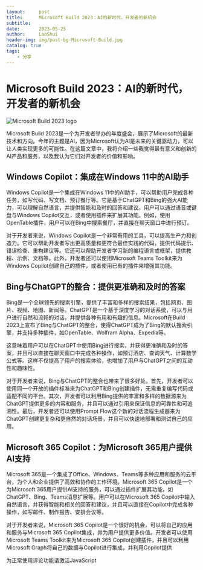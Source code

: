```yaml
---
layout:     post
title:      Microsoft Build 2023：AI的新时代，开发者的新机会
subtitle:   
date:       2023-05-25
author:     LaoShui
header-img: img/post-bg-Microsoft-Build.jpg
catalog: true
tags:
    - 分享
---
```


# Microsoft Build 2023：AI的新时代，开发者的新机会

![Microsoft Build 2023 logo](https://mediastream.microsoft.com/events/2023/2305/W1M5/Images/BUILD_2023_slide10_MicrosoftBuildTheresMoreToExplore.png)

Microsoft Build 2023是一个为开发者举办的年度盛会，展示了Microsoft的最新技术和方向。今年的主题是AI，因为Microsoft认为AI是未来的关键驱动力，可以让人类实现更多的可能性。在这篇文章中，我将介绍一些我觉得最有意义和创新的AI产品和服务，以及我认为它们对开发者的价值和影响。

## Windows Copilot：集成在Windows 11中的AI助手

Windows Copilot是一个集成在Windows 11中的AI助手，可以帮助用户完成各种任务，如写代码、写文档、预订餐厅等。它是基于ChatGPT和Bing的强大AI能力，可以理解自然语言，并提供智能和及时的回答和建议。用户可以通过语音或键盘与Windows Copilot交互，或者使用插件来扩展其功能。例如，使用OpenTable插件，用户可以在Bing中搜索餐厅，并直接在聊天窗口中进行预订。

对于开发者来说，Windows Copilot是一个非常有用的工具，可以提高生产力和创造力。它可以帮助开发者写出更高质量和更符合最佳实践的代码，提供代码提示、错误检查、重构建议等。它还可以帮助开发者学习新的编程语言或框架，提供教程、示例、文档等。此外，开发者还可以使用Microsoft Teams Toolkit来为Windows Copilot创建自己的插件，或者使用已有的插件来增强其功能。

## Bing与ChatGPT的整合：提供更准确和及时的答案

Bing是一个全球领先的搜索引擎，提供了丰富和多样的搜索结果，包括网页、图片、视频、地图、新闻等。ChatGPT是一个基于深度学习的对话系统，可以与用户进行自然和流畅的对话，并提供各种有用和有趣的信息。Microsoft在Build 2023上宣布了Bing与ChatGPT的整合，使得ChatGPT成为了Bing的默认搜索引擎，并支持多种插件，如OpenTable、Wolfram Alpha、Expedia等。

这意味着用户可以在ChatGPT中使用Bing进行搜索，并获得更准确和及时的答案，并且可以直接在聊天窗口中完成各种操作，如预订酒店、查询天气、计算数学公式等。这样不仅提高了用户的搜索体验，也增加了用户与ChatGPT之间的互动性和趣味性。

对于开发者来说，Bing与ChatGPT的整合也带来了很多好处。首先，开发者可以使用同一个开放的插件标准来为ChatGPT和Bing创建插件，无需重复编写代码或适配不同的平台。其次，开发者可以利用Bing提供的丰富和多样的数据源来为ChatGPT提供更多的内容和服务，并且可以通过引用来保证信息的可靠性和可追溯性。最后，开发者还可以使用Prompt Flow这个新的对话流程生成器来为ChatGPT创建更复杂和更自然的对话场景，并且可以快速地部署和测试自己的应用。

## Microsoft 365 Copilot：为Microsoft 365用户提供AI支持

Microsoft 365是一个集成了Office、Windows、Teams等多种应用和服务的云平台，为个人和企业提供了高效和协作的工作环境。Microsoft 365 Copilot是一个为Microsoft 365用户提供AI支持的服务，可以通过插件扩展其功能，如ChatGPT、Bing、Teams消息扩展等。用户可以在Microsoft 365 Copilot中输入自然语言，并获得智能和相关的回答和建议，并且可以直接在Copilot中完成各种操作，如写邮件、制作报告、安排会议等。

对于开发者来说，Microsoft 365 Copilot是一个很好的机会，可以将自己的应用和服务与Microsoft 365 Copilot集成，并为用户提供更多价值。开发者可以使用Microsoft Teams Toolkit来为Microsoft 365 Copilot创建插件，并且可以利用Microsoft Graph将自己的数据与Copilot进行集成，并利用Copilot提供

<div id="lv-container" data-id="city" data-uid="MTAyMC81ODQzNi8zNDg5OQ==">
	<script type="text/javascript">
   (function(d, s) {
       var j, e = d.getElementsByTagName(s)[0];

       if (typeof LivereTower === 'function') { return; }

       j = d.createElement(s);
       j.src = 'https://cdn-city.livere.com/js/embed.dist.js';
       j.async = true;

       e.parentNode.insertBefore(j, e);
   })(document, 'script');
	</script>
<noscript> 为正常使用评论功能请激活JavaScript</noscript>
</div>
